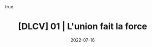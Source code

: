 ---
title: "[DLCV] 01 | L'union fait la force"
date: 2022-07-16
description: ""
summary: ""

math: true 
highlight: true
hightlight_languages: ["python","bash"]

authors: ["Claire Labit-Bonis"]

# hero: featured.png

tags: ["Teaching"]

menu:
  sidebar:
    name: "01 | L'union fait la force"
    identifier: dlcv-practical-sessions-01
    parent: dlcv-practical-sessions
    weight: 10
---